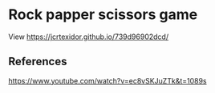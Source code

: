 # Rock papper scissors game
View https://jcrtexidor.github.io/739d96902dcd/ 

## References
https://www.youtube.com/watch?v=ec8vSKJuZTk&t=1089s
